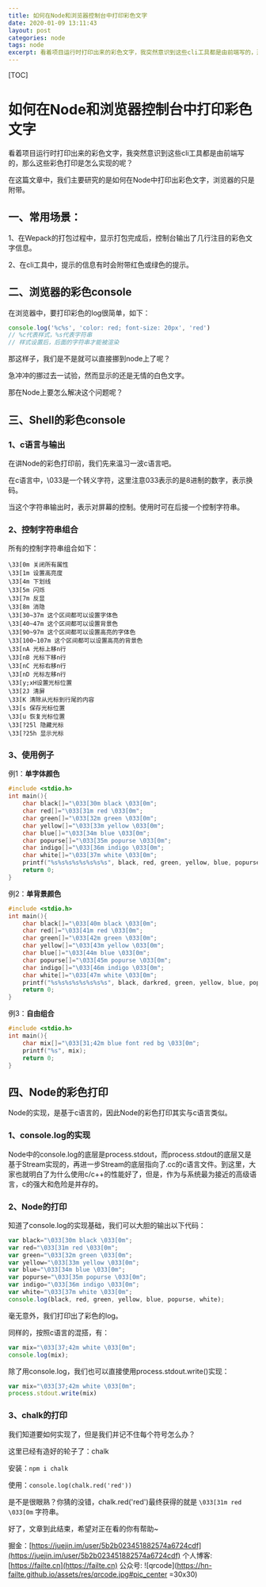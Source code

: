 ```yaml
---
title: 如何在Node和浏览器控制台中打印彩色文字
date: 2020-01-09 13:11:43
layout: post
categories: node
tags: node
excerpt: 看着项目运行时打印出来的彩色文字，我突然意识到这些cli工具都是由前端写的，那么这些彩色打印是怎么实现的呢？
---
```


[TOC]

# 如何在Node和浏览器控制台中打印彩色文字

看着项目运行时打印出来的彩色文字，我突然意识到这些cli工具都是由前端写的，那么这些彩色打印是怎么实现的呢？

在这篇文章中，我们主要研究的是如何在Node中打印出彩色文字，浏览器的只是附带。

## 一、常用场景：

1、在Wepack的打包过程中，显示打包完成后，控制台输出了几行注目的彩色文字信息。

2、在cli工具中，提示的信息有时会附带红色或绿色的提示。



## 二、浏览器的彩色console

在浏览器中，要打印彩色的log很简单，如下：

```js
console.log('%c%s', 'color: red; font-size: 20px', 'red')
// %c代表样式，%s代表字符串
// 样式设置后，后面的字符串才能被渲染
```

那这样子，我们是不是就可以直接挪到node上了呢？

急冲冲的挪过去一试验，然而显示的还是无情的白色文字。

那在Node上要怎么解决这个问题呢？

## 三、Shell的彩色console

### 1、c语言与输出

在讲Node的彩色打印前，我们先来温习一波c语言吧。

在c语言中，\033是一个转义字符，这里注意033表示的是8进制的数字，表示换码。

当这个字符串输出时，表示对屏幕的控制。使用时可在后接一个控制字符串。

### 2、控制字符串组合

所有的控制字符串组合如下：

```
\33[0m 关闭所有属性
\33[1m 设置高亮度
\33[4m 下划线
\33[5m 闪烁
\33[7m 反显
\33[8m 消隐
\33[30~37m 这个区间都可以设置字体色
\33[40~47m 这个区间都可以设置背景色
\33[90~97m 这个区间都可以设置高亮的字体色
\33[100~107m 这个区间都可以设置高亮的背景色
\33[nA 光标上移n行
\33[nB 光标下移n行
\33[nC 光标右移n行
\33[nD 光标左移n行
\33[y;xH设置光标位置
\33[2J 清屏
\33[K 清除从光标到行尾的内容
\33[s 保存光标位置
\33[u 恢复光标位置
\33[?25l 隐藏光标
\33[?25h 显示光标
```

### 3、使用例子

例1：**单字体颜色**

```c
#include <stdio.h>
int main(){
    char black[]="\033[30m black \033[0m";
    char red[]="\033[31m red \033[0m";
    char green[]="\033[32m green \033[0m";
    char yellow[]="\033[33m yellow \033[0m";
    char blue[]="\033[34m blue \033[0m";
    char popurse[]="\033[35m popurse \033[0m";
    char indigo[]="\033[36m indigo \033[0m";
    char white[]="\033[37m white \033[0m";
    printf("%s%s%s%s%s%s%s%s", black, red, green, yellow, blue, popurse, indigo, white);
    return 0;
}
```

例2：**单背景颜色**

```c
#include <stdio.h>
int main(){
    char black[]="\033[40m black \033[0m";
    char red[]="\033[41m red \033[0m";
    char green[]="\033[42m green \033[0m";
    char yellow[]="\033[43m yellow \033[0m";
    char blue[]="\033[44m blue \033[0m";
    char popurse[]="\033[45m popurse \033[0m";
    char indigo[]="\033[46m indigo \033[0m";
    char white[]="\033[47m white \033[0m";
    printf("%s%s%s%s%s%s%s%s", black, darkred, green, yellow, blue, popurse, indigo, white);
    return 0;
}
```

例3：**自由组合**

```c
#include <stdio.h>
int main(){
    char mix[]="\033[31;42m blue font red bg \033[0m";
    printf("%s", mix);
    return 0;
}
```

## 四、Node的彩色打印

Node的实现，是基于c语言的，因此Node的彩色打印其实与c语言类似。

### 1、console.log的实现

Node中的console.log的底层是process.stdout，而process.stdout的底层又是基于Stream实现的，再进一步Stream的底层指向了.cc的c语言文件。到这里，大家也就明白了为什么使用c/c++的性能好了，但是，作为与系统最为接近的高级语言，c的强大和危险是并存的。

### 2、Node的打印

知道了console.log的实现基础，我们可以大胆的输出以下代码：

```js
var black="\033[30m black \033[0m";
var red="\033[31m red \033[0m";
var green="\033[32m green \033[0m";
var yellow="\033[33m yellow \033[0m";
var blue="\033[34m blue \033[0m";
var popurse="\033[35m popurse \033[0m";
var indigo="\033[36m indigo \033[0m";
var white="\033[37m white \033[0m";
console.log(black, red, green, yellow, blue, popurse, white);
```

毫无意外，我们打印出了彩色的log。

同样的，按照c语言的混搭，有：

```js
var mix="\033[37;42m white \033[0m";
console.log(mix);
```

除了用console.log，我们也可以直接使用process.stdout.write()实现：

```js
var mix="\033[37;42m white \033[0m";
process.stdout.write(mix)
```

### 3、chalk的打印

我们知道要如何实现了，但是我们并记不住每个符号怎么办？

这里已经有造好的轮子了：chalk

安装：`npm i chalk`

使用：`console.log(chalk.red('red'))`

是不是很眼熟？你猜的没错，chalk.red('red')最终获得的就是 `\033[31m red \033[0m` 字符串。

好了，文章到此结束，希望对正在看的你有帮助~

掘金：[https://juejin.im/user/5b2b023451882574a6724cdf](https://juejin.im/user/5b2b023451882574a6724cdf)
个人博客: [https://failte.cn](https://failte.cn)
公众号: ![qrcode](https://hn-failte.github.io/assets/res/qrcode.jpg#pic_center =30x30)
